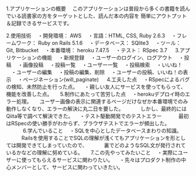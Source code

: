 
1.アプリケーションの概要
　このアプリケーションは普段から多くの書籍を読んでいる読書家の方をターゲットとした、読んだ本の内容を
簡単にアウトプット＆記録できるサービスです。

2.使用技術
　・開発環境： AWS
　・言語：HTML, CSS, Ruby 2.6.3
　・フレームワーク： Ruby on Rails 5.1.6
　・データベース： SQlite3
　・ツール： Git, Bitbucket
　・本番環境： heroku 7.47.5
　・テスト： RSpec 3.7
　
3.アプリケーションの機能
　・新規登録
　・ユーザーのログイン、ログアウト
　・投稿
　・画像投稿
　・投稿一覧
　・ユーザー一覧
　・投稿検索
　・いいね！
　・ユーザーの編集
　・投稿の編集、削除
　・ユーザーの投稿、いいね！の表示
　・ページネーション(will_paginate)
　
4.工夫した点
　・RSpecによるバグの検知、未然防止を行った点。
　・親しい友人にサービスを使ってもらって、機能を改善した点。
　
5.制作にあたって苦労した点
　・herokuデプロイ時のエラー処理。
　    ユーザー画像の表示に関連するページだけなぜか本番環境でのみ動作しなくなり、エラーの解決に丸二日を要した。
　　　しかし、最終的にはQiita等で調べて解決できた。
　・テスト駆動開発でのテストエラー
　　　最初はRSpecの使い勝手がわからず、ブラウザテストでエラーが頻出した。
　　　
6.学んでいること
　・SQLを中心としたデータベースまわりの知識。
　　　Railsを使用することでSQLの理解が浅くてもアプリケーションを形としては開発できてしまっていたので、
　　　裏でどのようなSQL文が発行されているかなどの理解に努めている。
　
7.この先やってみたいこと
　・実際にユーザーに使ってもらえるサービスに関わりたい。
　・先々はプロダクト制作の中心メンバーとして、サービスに関わっていきたい。